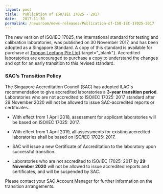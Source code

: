 ```yaml
---
layout: post
title:  Publication of ISO/IEC 17025 - 2017
date:   2017-11-30
permalink: /newsroom/news-releases/Publication-of-ISO-IEC-17025-2017
---
```


The new version of ISO/IEC 17025, the international standard for testing and calibration laboratories, was published on 30 November 2017, and has been adopted as a Singapore Standard. A copy of this standard is available for purchase at [Toppan Leefung Pte Ltd](https://www.singaporestandardseshop.sg/){:target="_blank"}. Accredited laboratories are encouraged to purchase a copy to understand the changes and opt for an early transition to this revised standard.

### SAC’s Transition Policy

The Singapore Accreditation Council (SAC) has adopted ILAC's recommendation to give accredited laboratories a **3-year transition period**. Laboratories who are not accredited to ISO/IEC 17025: 2017 standard after 29 November 2020 will not be allowed to issue SAC-accredited reports or certificates.

* With effect from 1 April 2018, assessment for applicant laboratories will be based on ISO/IEC 17025: 2017.

* With effect from 1 April 2019, all assessments for existing accredited laboratories shall be based on ISO/IEC 17025: 2017.

* SAC will issue a new Certificate of Accreditation to the laboratory upon successful transition.

* Laboratories who are not accredited to ISO/IEC 17025: 2017 by **29 November 2020** will not be allowed to issue accredited reports and certificates, and will be suspended by SAC.

Please contact your SAC Account Manager for further information on the transition arrangements.
